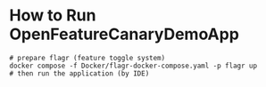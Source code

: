 # How to Run OpenFeatureCanaryDemoApp


```shell
# prepare flagr (feature toggle system)
docker compose -f Docker/flagr-docker-compose.yaml -p flagr up
# then run the application (by IDE)
```


